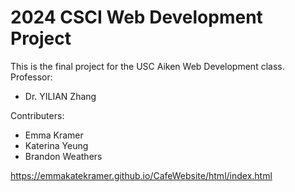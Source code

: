 # 2024 CSCI Web Development Project
This is the final project for the USC Aiken Web Development class.
Professor:
- Dr. YILIAN Zhang

Contributers:
- Emma Kramer
- Katerina Yeung
- Brandon Weathers

https://emmakatekramer.github.io/CafeWebsite/html/index.html

